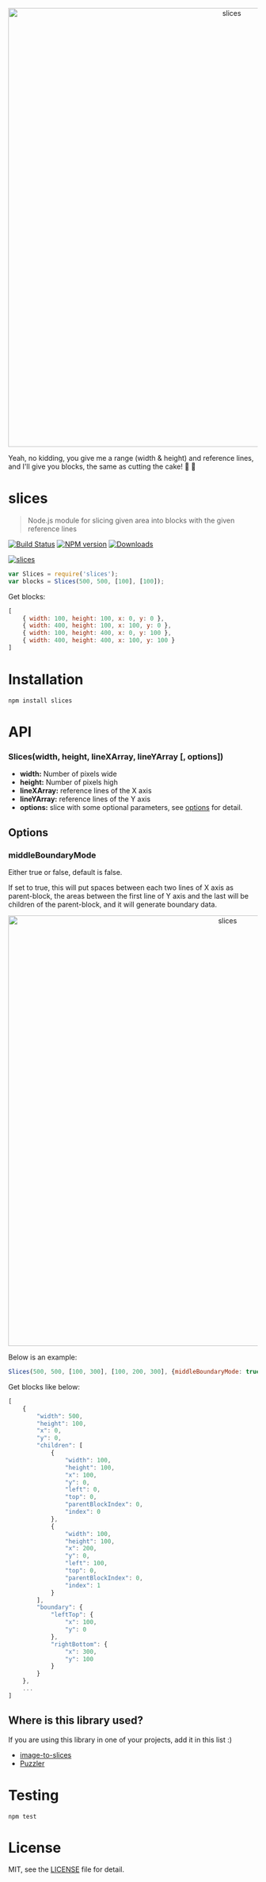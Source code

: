 <p style="text-align: center">
    <img src="docs/demonstrate.png" width="887" alt="slices">
</p>

Yeah, no kidding, you give me a range (width & height) and reference lines, and I'll give you blocks, the same as cutting the cake! :fork_and_knife: :cake:

# slices

> Node.js module for slicing given area into blocks with the given reference lines

[![Build Status](https://travis-ci.org/superRaytin/slices.svg?branch=master)](https://travis-ci.org/superRaytin/slices)
[![NPM version][npm-image]][npm-url]
[![Downloads][downloads-image]][npm-url]

[![slices](https://nodei.co/npm/slices.png)](https://npmjs.org/package/slices)

[npm-url]: https://npmjs.org/package/slices
[downloads-image]: http://img.shields.io/npm/dm/slices.svg
[npm-image]: http://img.shields.io/npm/v/slices.svg

```js
var Slices = require('slices');
var blocks = Slices(500, 500, [100], [100]);
```

Get blocks:

```js
[
    { width: 100, height: 100, x: 0, y: 0 },
    { width: 400, height: 100, x: 100, y: 0 },
    { width: 100, height: 400, x: 0, y: 100 },
    { width: 400, height: 400, x: 100, y: 100 }
]
```

# Installation

```
npm install slices
```

# API

### Slices(width, height, lineXArray, lineYArray [, options])

- **width:** Number of pixels wide
- **height:** Number of pixels high
- **lineXArray:** reference lines of the X axis
- **lineYArray:** reference lines of the Y axis
- **options:** slice with some optional parameters, see [options](#options) for detail.

## Options

### middleBoundaryMode

Either true or false, default is false.

If set to true, this will put spaces between each two lines of X axis as parent-block,
the areas between the first line of Y axis and the last will be children of the parent-block, and it will generate boundary data.

<p style="text-align: center">
    <img src="docs/demonstrate2.png" width="870" alt="slices">
</p>

Below is an example:

```js
Slices(500, 500, [100, 300], [100, 200, 300], {middleBoundaryMode: true});
```

Get blocks like below:

```js
[
    {
        "width": 500,
        "height": 100,
        "x": 0,
        "y": 0,
        "children": [
            {
                "width": 100,
                "height": 100,
                "x": 100,
                "y": 0,
                "left": 0,
                "top": 0,
                "parentBlockIndex": 0,
                "index": 0
            },
            {
                "width": 100,
                "height": 100,
                "x": 200,
                "y": 0,
                "left": 100,
                "top": 0,
                "parentBlockIndex": 0,
                "index": 1
            }
        ],
        "boundary": {
            "leftTop": {
                "x": 100,
                "y": 0
            },
            "rightBottom": {
                "x": 300,
                "y": 100
            }
        }
    },
    ...
]
```

## Where is this library used?

If you are using this library in one of your projects, add it in this list :)

- [image-to-slices](https://github.com/superRaytin/image-to-slices)
- [Puzzler](https://github.com/superRaytin/puzzler)

# Testing

```
npm test
```

# License

MIT, see the [LICENSE](/LICENSE) file for detail.


